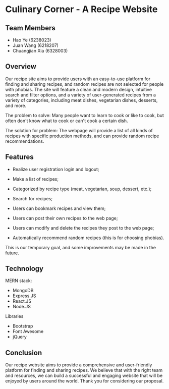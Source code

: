 # Culinary Corner - A Recipe Website

## Team Members

- Hao Ye (6238023)
- Juan Wang (6218207)
- Chuangjian Xia (6328003)

## Overview

Our recipe site aims to provide users with an easy-to-use platform for finding and sharing recipes, and random recipes are not selected for people with phobias. The site will feature a clean and modern design, intuitive search and filter options, and a variety of user-generated recipes from a variety of categories, including meat dishes, vegetarian dishes, desserts, and more.

The problem to solve: Many people want to learn to cook or like to cook, but often don't know what to cook or can't cook a certain dish.

The solution for problem: The webpage will provide a list of all kinds of recipes with specific production methods, and can provide random recipe recommendations.

## Features

- Realize user registration login and logout;

- Make a list of recipes;

- Categorized by recipe type (meat, vegetarian, soup, dessert, etc.);

- Search for recipes;

- Users can bookmark recipes and view them;

- Users can post their own recipes to the web page;

- Users can modify and delete the recipes they post to the web page;

- Automatically recommend random recipes (this is for choosing phobias).

This is our temporary goal, and some improvements may be made in the future.

## Technology

MERN stack:
  - MongoDB
  - Express.JS
  - React.JS
  - Node.JS

Libraries
  - Bootstrap 
  - Font Awesome
  - jQuery

## Conclusion

Our recipe website aims to provide a comprehensive and user-friendly platform for finding and sharing recipes. We believe that with the right team and resources, we can build a successful and engaging website that will be enjoyed by users around the world. Thank you for considering our proposal.
